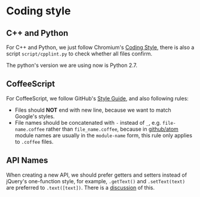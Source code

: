 # Coding style

## C++ and Python

For C++ and Python, we just follow Chromium's [Coding
Style](http://www.chromium.org/developers/coding-style), there is also a
script `script/cpplint.py` to check whether all files confirm.

The python's version we are using now is Python 2.7.

## CoffeeScript

For CoffeeScript, we follow GitHub's [Style
Guide](https://github.com/styleguide/javascript), and also following rules:

* Files should **NOT** end with new line, because we want to match Google's
  styles.
* File names should be concatenated with `-` instead of `_`, e.g.
  `file-name.coffee` rather than `file_name.coffee`, because in
  [github/atom](https://github.com/github/atom) module names are usually in
  the `module-name` form, this rule only applies to `.coffee` files.

## API Names

When creating a new API, we should prefer getters and setters instead of
jQuery's one-function style, for example, `.getText()` and `.setText(text)`
are preferred to `.text([text])`. There is a
[discussion](https://github.com/atom/electron/issues/46) of this.
